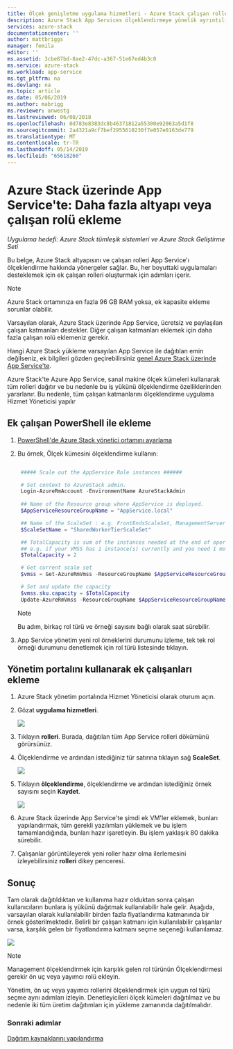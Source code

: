 ```yaml
---
title: Ölçek genişletme uygulama hizmetleri - Azure Stack çalışan rolleri | Microsoft Docs
description: Azure Stack App Services ölçeklendirmeye yönelik ayrıntılı kılavuz
services: azure-stack
documentationcenter: ''
author: mattbriggs
manager: femila
editor: ''
ms.assetid: 3cbe87bd-8ae2-47dc-a367-51e67ed4b3c0
ms.service: azure-stack
ms.workload: app-service
ms.tgt_pltfrm: na
ms.devlang: na
ms.topic: article
ms.date: 05/06/2019
ms.author: mabrigg
ms.reviewer: anwestg
ms.lastreviewed: 06/08/2018
ms.openlocfilehash: 0d783e8383dc8b46371812a55300e92063a5d1f8
ms.sourcegitcommit: 2a4321a9cf7bef2955610230f7e057e0163de779
ms.translationtype: MT
ms.contentlocale: tr-TR
ms.lasthandoff: 05/14/2019
ms.locfileid: "65618260"
---
```

# <a name="app-service-on-azure-stack-add-more-infrastructure-or-worker-roles"></a>Azure Stack üzerinde App Service'te: Daha fazla altyapı veya çalışan rolü ekleme

*Uygulama hedefi: Azure Stack tümleşik sistemleri ve Azure Stack Geliştirme Seti*  

Bu belge, Azure Stack altyapısını ve çalışan rolleri App Service'ı ölçeklendirme hakkında yönergeler sağlar. Bu, her boyuttaki uygulamaları desteklemek için ek çalışan rolleri oluşturmak için adımları içerir.

> [!NOTE]
> Azure Stack ortamınıza en fazla 96 GB RAM yoksa, ek kapasite ekleme sorunlar olabilir.

Varsayılan olarak, Azure Stack üzerinde App Service, ücretsiz ve paylaşılan çalışan katmanları destekler. Diğer çalışan katmanları eklemek için daha fazla çalışan rolü eklemeniz gerekir.

Hangi Azure Stack yükleme varsayılan App Service ile dağıtılan emin değilseniz, ek bilgileri gözden geçirebilirsiniz [genel Azure Stack üzerinde App Service'te](azure-stack-app-service-overview.md).

Azure Stack'te Azure App Service, sanal makine ölçek kümeleri kullanarak tüm rolleri dağıtır ve bu nedenle bu iş yükünü ölçeklendirme özelliklerinden yararlanır. Bu nedenle, tüm çalışan katmanlarını ölçeklendirme uygulama Hizmet Yöneticisi yapılır

## <a name="add-additional-workers-with-powershell"></a>Ek çalışan PowerShell ile ekleme

1. [PowerShell'de Azure Stack yönetici ortamını ayarlama](azure-stack-powershell-configure-admin.md)

2. Bu örnek, Ölçek kümesini ölçeklendirme kullanın:
   ```powershell
   
    ##### Scale out the AppService Role instances ######
   
    # Set context to AzureStack admin.
    Login-AzureRmAccount -EnvironmentName AzureStackAdmin
                                                 
    ## Name of the Resource group where AppService is deployed.
    $AppServiceResourceGroupName = "AppService.local"

    ## Name of the ScaleSet : e.g. FrontEndsScaleSet, ManagementServersScaleSet, PublishersScaleSet , LargeWorkerTierScaleSet,      MediumWorkerTierScaleSet, SmallWorkerTierScaleSet, SharedWorkerTierScaleSet
    $ScaleSetName = "SharedWorkerTierScaleSet"

    ## TotalCapacity is sum of the instances needed at the end of operation. 
    ## e.g. if your VMSS has 1 instance(s) currently and you need 1 more the TotalCapacity should be set to 2
    $TotalCapacity = 2  

    # Get current scale set
    $vmss = Get-AzureRmVmss -ResourceGroupName $AppServiceResourceGroupName -VMScaleSetName $ScaleSetName

    # Set and update the capacity
    $vmss.sku.capacity = $TotalCapacity
    Update-AzureRmVmss -ResourceGroupName $AppServiceResourceGroupName -Name $ScaleSetName -VirtualMachineScaleSet $vmss 
   ```    

   > [!NOTE]
   > Bu adım, birkaç rol türü ve örneği sayısını bağlı olarak saat sürebilir.
   >
   >

3. App Service yönetim yeni rol örneklerini durumunu izleme, tek tek rol örneği durumunu denetlemek için rol türü listesinde tıklayın.

## <a name="add-additional-workers-using-the-administration-portal"></a>Yönetim portalını kullanarak ek çalışanları ekleme

1. Azure Stack yönetim portalında Hizmet Yöneticisi olarak oturum açın.

2. Gözat **uygulama hizmetleri**.

    ![](media/azure-stack-app-service-add-worker-roles/image01.png)

3. Tıklayın **rolleri**. Burada, dağıtılan tüm App Service rolleri dökümünü görürsünüz.

4. Ölçeklendirme ve ardından istediğiniz tür satırına tıklayın sağ **ScaleSet**.

    ![](media/azure-stack-app-service-add-worker-roles/image02.png)

5. Tıklayın **ölçeklendirme**, ölçeklendirme ve ardından istediğiniz örnek sayısını seçin **Kaydet**.

    ![](media/azure-stack-app-service-add-worker-roles/image03.png)

6. Azure Stack üzerinde App Service'te şimdi ek VM'ler eklemek, bunları yapılandırmak, tüm gerekli yazılımları yüklemek ve bu işlem tamamlandığında, bunları hazır işaretleyin. Bu işlem yaklaşık 80 dakika sürebilir.

7. Çalışanlar görüntüleyerek yeni roller hazır olma ilerlemesini izleyebilirsiniz **rolleri** dikey penceresi.

## <a name="result"></a>Sonuç

Tam olarak dağıtıldıktan ve kullanıma hazır olduktan sonra çalışan kullanıcıların bunlara iş yükünü dağıtmak kullanılabilir hale gelir. Aşağıda, varsayılan olarak kullanılabilir birden fazla fiyatlandırma katmanında bir örnek gösterilmektedir. Belirli bir çalışan katmanı için kullanılabilir çalışanlar varsa, karşılık gelen bir fiyatlandırma katmanı seçme seçeneği kullanılamaz.

![](media/azure-stack-app-service-add-worker-roles/image04.png)

>[!NOTE]
> Management ölçeklendirmek için karşılık gelen rol türünün Ölçeklendirmesi gerekir ön uç veya yayımcı rolü ekleyin. 
>
>

Yönetim, ön uç veya yayımcı rollerini ölçeklendirmek için uygun rol türü seçme aynı adımları izleyin. Denetleyicileri ölçek kümeleri dağıtılmaz ve bu nedenle iki tüm üretim dağıtımları için yükleme zamanında dağıtılmalıdır.

### <a name="next-steps"></a>Sonraki adımlar

[Dağıtım kaynaklarını yapılandırma](azure-stack-app-service-configure-deployment-sources.md)
